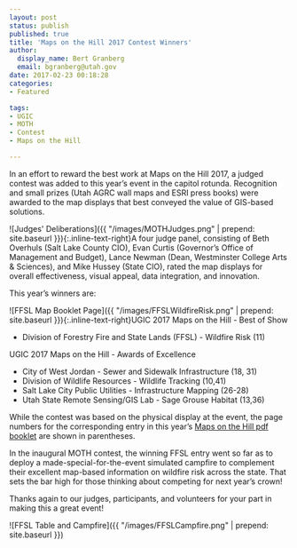 ```yaml
---
layout: post
status: publish
published: true
title: 'Maps on the Hill 2017 Contest Winners'
author:
  display_name: Bert Granberg
  email: bgranberg@utah.gov
date: 2017-02-23 00:18:28
categories:
- Featured

tags:
- UGIC
- MOTH
- Contest
- Maps on the Hill

---
```


In an effort to reward the best work at Maps on the Hill 2017, a judged contest was added to this year’s event in the capitol rotunda.  Recognition and small prizes (Utah AGRC wall maps and ESRI press books) were awarded to the map displays that best conveyed the value of GIS-based solutions.

![Judges' Deliberations]({{ "/images/MOTHJudges.png" | prepend: site.baseurl }}){:.inline-text-right}A four judge panel, consisting of Beth Overhuls (Salt Lake County CIO), Evan Curtis (Governor’s Office of Management and Budget), Lance Newman (Dean, Westminster College Arts & Sciences), and Mike Hussey (State CIO), rated the map displays for overall effectiveness, visual appeal, data integration, and innovation.

This year’s winners are:

![FFSL Map Booklet Page]({{ "/images/FFSLWildfireRisk.png" | prepend: site.baseurl }}){:.inline-text-right}UGIC 2017 Maps on the Hill - Best of Show
- Division of Forestry Fire and State Lands (FFSL) - Wildfire Risk (11)

UGIC 2017 Maps on the Hill - Awards of Excellence
- City of West Jordan - Sewer and Sidewalk Infrastructure (18, 31)
- Division of Wildlife Resources - Wildlife Tracking (10,41)
- Salt Lake City Public Utilities - Infrastructure Mapping (26-28)
- Utah State Remote Sensing/GIS Lab - Sage Grouse Habitat (13,36)

While the contest was based on the physical display at the event, the page numbers for the corresponding entry in this year’s [Maps on the Hill pdf booklet](https://drive.google.com/open?id=0BxoOAQyOvGgaNmdVdC1XSFVWdms) are shown in parentheses.

In the inaugural MOTH contest, the winning FFSL entry went so far as to deploy a made-special-for-the-event simulated campfire to complement their excellent map-based information on wildfire risk across the state. That sets the bar high for those thinking about competing for next year’s crown!

Thanks again to our judges, participants, and volunteers for your part in making this a great event!

![FFSL Table and Campfire]({{ "/images/FFSLCampfire.png" | prepend: site.baseurl }})
